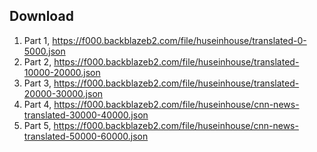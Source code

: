 ## Download

1. Part 1, https://f000.backblazeb2.com/file/huseinhouse/translated-0-5000.json
2. Part 2, https://f000.backblazeb2.com/file/huseinhouse/translated-10000-20000.json
3. Part 3, https://f000.backblazeb2.com/file/huseinhouse/translated-20000-30000.json
4. Part 4, https://f000.backblazeb2.com/file/huseinhouse/cnn-news-translated-30000-40000.json
5. Part 5, https://f000.backblazeb2.com/file/huseinhouse/cnn-news-translated-50000-60000.json
